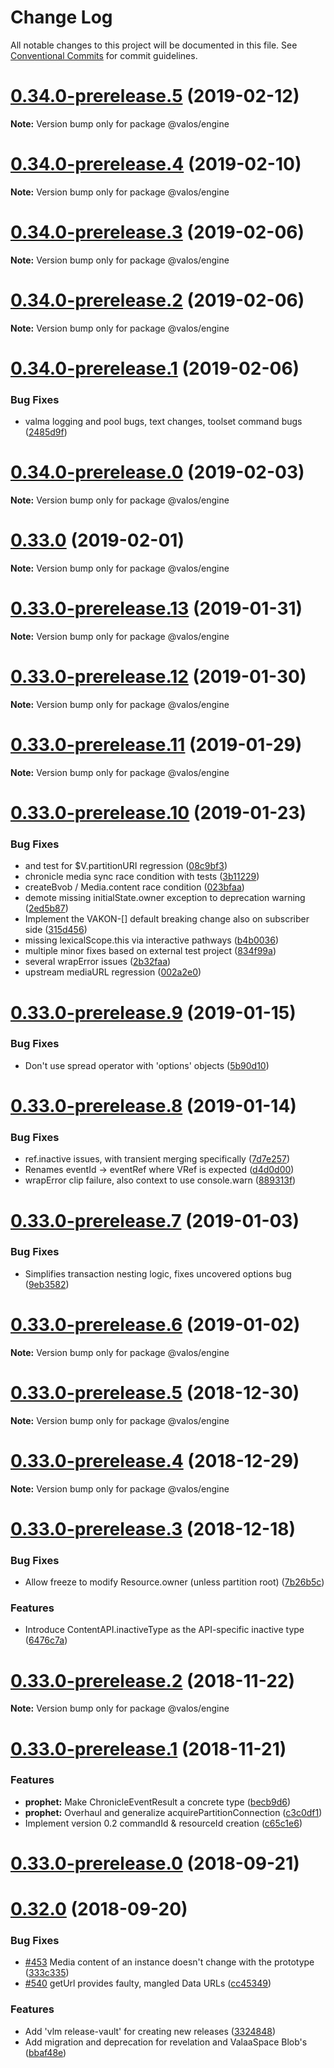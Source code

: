 # Change Log

All notable changes to this project will be documented in this file.
See [Conventional Commits](https://conventionalcommits.org) for commit guidelines.

# [0.34.0-prerelease.5](https://github.com/valaatech/vault/compare/v0.34.0-prerelease.4...v0.34.0-prerelease.5) (2019-02-12)

**Note:** Version bump only for package @valos/engine





# [0.34.0-prerelease.4](https://github.com/valaatech/vault/compare/v0.34.0-prerelease.3...v0.34.0-prerelease.4) (2019-02-10)

**Note:** Version bump only for package @valos/engine





# [0.34.0-prerelease.3](https://github.com/valaatech/vault/compare/v0.34.0-prerelease.2...v0.34.0-prerelease.3) (2019-02-06)

**Note:** Version bump only for package @valos/engine





# [0.34.0-prerelease.2](https://github.com/valaatech/vault/compare/v0.34.0-prerelease.1...v0.34.0-prerelease.2) (2019-02-06)

**Note:** Version bump only for package @valos/engine





# [0.34.0-prerelease.1](https://github.com/valaatech/vault/compare/v0.33.0...v0.34.0-prerelease.1) (2019-02-06)


### Bug Fixes

* valma logging and pool bugs, text changes, toolset command bugs ([2485d9f](https://github.com/valaatech/vault/commit/2485d9f))





# [0.34.0-prerelease.0](https://github.com/valaatech/vault/compare/v0.33.0...v0.34.0-prerelease.0) (2019-02-03)

**Note:** Version bump only for package @valos/engine





# [0.33.0](https://github.com/valaatech/vault/compare/v0.33.0-prerelease.13...v0.33.0) (2019-02-01)

**Note:** Version bump only for package @valos/engine





# [0.33.0-prerelease.13](https://github.com/valaatech/vault/compare/v0.33.0-prerelease.12...v0.33.0-prerelease.13) (2019-01-31)

**Note:** Version bump only for package @valos/engine





# [0.33.0-prerelease.12](https://github.com/valaatech/vault/compare/v0.33.0-prerelease.11...v0.33.0-prerelease.12) (2019-01-30)

**Note:** Version bump only for package @valos/engine





# [0.33.0-prerelease.11](https://github.com/valaatech/vault/compare/v0.33.0-prerelease.10...v0.33.0-prerelease.11) (2019-01-29)

**Note:** Version bump only for package @valos/engine





# [0.33.0-prerelease.10](https://github.com/valaatech/vault/compare/v0.33.0-prerelease.9...v0.33.0-prerelease.10) (2019-01-23)


### Bug Fixes

* and test for $V.partitionURI regression ([08c9bf3](https://github.com/valaatech/vault/commit/08c9bf3))
* chronicle media sync race condition with tests ([3b11229](https://github.com/valaatech/vault/commit/3b11229))
* createBvob / Media.content race condition ([023bfaa](https://github.com/valaatech/vault/commit/023bfaa))
* demote missing initialState.owner exception to deprecation warning ([2ed5b87](https://github.com/valaatech/vault/commit/2ed5b87))
* Implement the VAKON-[] default breaking change also on subscriber side ([315d456](https://github.com/valaatech/vault/commit/315d456))
* missing lexicalScope.this via interactive pathways ([b4b0036](https://github.com/valaatech/vault/commit/b4b0036))
* multiple minor fixes based on external test project ([834f99a](https://github.com/valaatech/vault/commit/834f99a))
* several wrapError issues ([2b32faa](https://github.com/valaatech/vault/commit/2b32faa))
* upstream mediaURL regression ([002a2e0](https://github.com/valaatech/vault/commit/002a2e0))





# [0.33.0-prerelease.9](https://github.com/valaatech/vault/compare/v0.33.0-prerelease.8...v0.33.0-prerelease.9) (2019-01-15)


### Bug Fixes

* Don't use spread operator with 'options' objects ([5b90d10](https://github.com/valaatech/vault/commit/5b90d10))





# [0.33.0-prerelease.8](https://github.com/valaatech/vault/compare/v0.33.0-prerelease.7...v0.33.0-prerelease.8) (2019-01-14)


### Bug Fixes

* ref.inactive issues, with transient merging specifically ([7d7e257](https://github.com/valaatech/vault/commit/7d7e257))
* Renames eventId -> eventRef where VRef is expected ([d4d0d00](https://github.com/valaatech/vault/commit/d4d0d00))
* wrapError clip failure, also context to use console.warn ([889313f](https://github.com/valaatech/vault/commit/889313f))





# [0.33.0-prerelease.7](https://github.com/valaatech/vault/compare/v0.33.0-prerelease.6...v0.33.0-prerelease.7) (2019-01-03)


### Bug Fixes

* Simplifies transaction nesting logic, fixes uncovered options bug ([9eb3582](https://github.com/valaatech/vault/commit/9eb3582))





# [0.33.0-prerelease.6](https://github.com/valaatech/vault/compare/v0.33.0-prerelease.5...v0.33.0-prerelease.6) (2019-01-02)

**Note:** Version bump only for package @valos/engine





# [0.33.0-prerelease.5](https://github.com/valaatech/vault/compare/v0.33.0-prerelease.4...v0.33.0-prerelease.5) (2018-12-30)

**Note:** Version bump only for package @valos/engine





# [0.33.0-prerelease.4](https://github.com/valaatech/vault/compare/v0.33.0-prerelease.3...v0.33.0-prerelease.4) (2018-12-29)

**Note:** Version bump only for package @valos/engine





# [0.33.0-prerelease.3](https://github.com/valaatech/vault/compare/v0.33.0-prerelease.2...v0.33.0-prerelease.3) (2018-12-18)


### Bug Fixes

* Allow freeze to modify Resource.owner (unless partition root) ([7b26b5c](https://github.com/valaatech/vault/commit/7b26b5c))


### Features

* Introduce ContentAPI.inactiveType as the API-specific inactive type ([6476c7a](https://github.com/valaatech/vault/commit/6476c7a))





# [0.33.0-prerelease.2](https://github.com/valaatech/vault/compare/v0.33.0-prerelease.1...v0.33.0-prerelease.2) (2018-11-22)

**Note:** Version bump only for package @valos/engine





# [0.33.0-prerelease.1](https://github.com/valaatech/vault/compare/v0.33.0-prerelease.0...v0.33.0-prerelease.1) (2018-11-21)


### Features

* **prophet:** Make ChronicleEventResult a concrete type ([becb9d6](https://github.com/valaatech/vault/commit/becb9d6))
* **prophet:** Overhaul and generalize acquirePartitionConnection ([c3c0df1](https://github.com/valaatech/vault/commit/c3c0df1))
* Implement version 0.2 commandId & resourceId creation ([c65c1e6](https://github.com/valaatech/vault/commit/c65c1e6))





<a name="0.33.0-prerelease.0"></a>
# [0.33.0-prerelease.0](https://github.com/valaatech/vault/compare/v0.32.0...v0.33.0-prerelease.0) (2018-09-21)

<a name="0.32.0"></a>
# [0.32.0](https://github.com/valaatech/vault/compare/v0.31.1...v0.32.0) (2018-09-20)


### Bug Fixes

* [#453](https://github.com/valaatech/vault/issues/453) Media content of an instance doesn't change with the prototype ([333c335](https://github.com/valaatech/vault/commit/333c335))
* [#540](https://github.com/valaatech/vault/issues/540) getUrl provides faulty, mangled Data URLs ([cc45349](https://github.com/valaatech/vault/commit/cc45349))


### Features

* Add 'vlm release-vault' for creating new releases ([3324848](https://github.com/valaatech/vault/commit/3324848))
* Add migration and deprecation for revelation and ValaaSpace Blob's ([bbaf48e](https://github.com/valaatech/vault/commit/bbaf48e))
